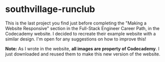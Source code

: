 # southvillage-runclub
This is the last project you find just before completing the "Making a Website Responsive" section in the Full-Stack Engineer Career Path, 
in the Codecademy website. I decided to recreate their example website with a similar design. I'm open for any suggestions on how to improve this!

**Note:** As I wrote in the website, **all images are property of Codecademy**. I just downloaded and reused them to make this new version of
the website. 
